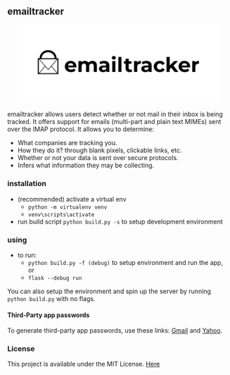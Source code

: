 ## emailtracker

<p align="center">
  <img width="460" src="assets/logo%20for%20md.png">
</p>

emailtracker allows users detect whether or not mail in their inbox is being tracked. It offers support for emails (multi-part and plain text MIMEs) sent over the IMAP protocol. It allows you to determine:
- What companies are tracking you.
- How they do it? through blank pixels, clickable links, etc.
- Whether or not your data is sent over secure protocols. 
- Infers what information they may be collecting.

<!-- how can we compare our approach to other email tracking detectors? -->

### installation
- (recommended) activate a virtual env
  - `python -m virtualenv venv`
  - `venv\scripts\activate` 
- run build script `python build.py -s` to setup development environment
<!-- - install the project dependencies in `requirements.txt`
  - `pip install -r requirements.txt
- setup local registry of known adtracking companies:
  - `python companies.py` -->
<!-- - setup sqlite db
  - run `flask shell` in your terminal. *it imports the app context for `db.engine commands`*
  - run `db.create_all()` -->

### using
- to run:
  - `python build.py -f (debug)` to setup environment and run the app, or
  - `flask --debug run` 

You can also setup the environment and spin up the server by running `python build.py` with no flags.

#### Third-Party app passwords
To generate third-party app passwords, use these links: [Gmail](https://www.lifewire.com/get-a-password-to-access-gmail-by-pop-imap-2-1171882) and [Yahoo](https://www.esofttools.com/blog/how-to-generate-third-party-app-passwords-in-yahoo-account/).


<!-- #### Sample Output

```txt
===========Mail[b'1']===========
Subject:     Last Chance: Save 20% on Ader404
Sender's Email Address: <waltervan@mail.jpg.com>
Sender's Mail Server: mta.mail.acw.com. [136.222.180.666]
Links found:
http://click.mail.kaptest.com/open.aspx?ffcb10-fe9313737c64007974-fdfd15707263067f77167472-fe901372766605757d-ff931375-fe2b127170610779761d70-ff061674756407&d=70178&bmt=0
Images found:
http://image.mail.kaptest.com/lib/fe901372766605757d/m/1/d6c8056a-36cf-4589-ad99-4d8beb56c491.png
https://image.s4.exct.net/lib/fe911573736c007d7d/m/2/24b84e22-8d38-4d6c-98db-80812ca4de5f.png
Tracking Links found: 
<img src="http://click.mail.kaptest.com/open.aspx?ffcb10-fe9313737c64007974-fdfd15707263067f77167472-fe901372766605757d-ff931375-fe2b127170610779761d70-ff061674756407&d=70178&bmt=0" width="1" height="1" alt="">
```
### Contributing

From suggestions, code refactors to tests, we accept small contributions. Things to note:
- Style guide: [PEP8](https://peps.python.org/pep-0008/)
- Use clear, informative commit messages
 -->

### License
This project is available under the MIT License. [Here](LICENSE)
